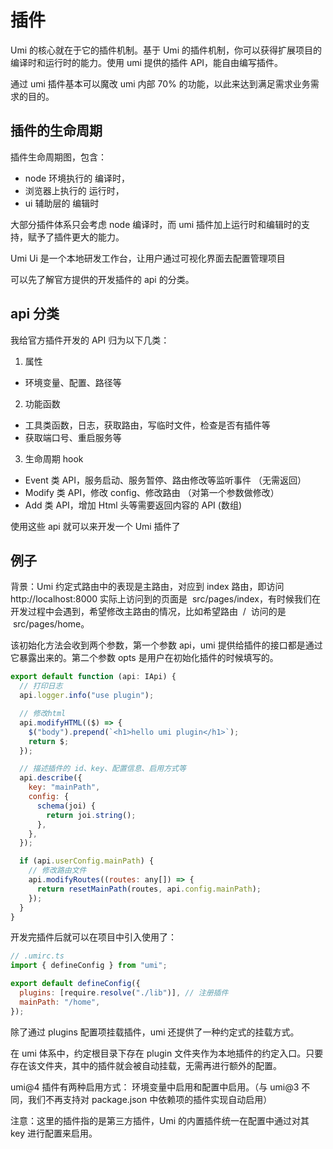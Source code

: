 # 插件

Umi 的核心就在于它的插件机制。基于 Umi 的插件机制，你可以获得扩展项目的编译时和运行时的能力。使用 umi 提供的插件 API，能自由编写插件。

通过 umi 插件基本可以魔改 umi 内部 70% 的功能，以此来达到满足需求业务需求的目的。

## 插件的生命周期

插件生命周期图，包含：

- node 环境执行的 编译时，
- 浏览器上执行的 运行时，
- ui 辅助层的 编辑时

大部分插件体系只会考虑 node 编译时，而 umi 插件加上运行时和编辑时的支持，赋予了插件更大的能力。

Umi Ui 是一个本地研发工作台，让用户通过可视化界面去配置管理项目

可以先了解官方提供的开发插件的 api 的分类。

## api 分类

我给官方插件开发的 API 归为以下几类：

1. 属性

- 环境变量、配置、路径等

2. 功能函数

- 工具类函数，日志，获取路由，写临时文件，检查是否有插件等
- 获取端口号、重启服务等

3. 生命周期 hook

- Event 类 API，服务启动、服务暂停、路由修改等监听事件 （无需返回）
- Modify 类 API，修改 config、修改路由 （对第一个参数做修改）
- Add 类 API，增加 Html 头等需要返回内容的 API (数组)

使用这些 api 就可以来开发一个 Umi 插件了

## 例子

背景：Umi 约定式路由中的表现是主路由，对应到 index 路由，即访问 http://localhost:8000 实际上访问到的页面是  src/pages/index，有时候我们在开发过程中会遇到，希望修改主路由的情况，比如希望路由  /  访问的是  src/pages/home。

该初始化方法会收到两个参数，第一个参数 api，umi 提供给插件的接口都是通过它暴露出来的。第二个参数 opts 是用户在初始化插件的时候填写的。

```js
export default function (api: IApi) {
  // 打印日志
  api.logger.info("use plugin");

  // 修改html
  api.modifyHTML(($) => {
    $("body").prepend(`<h1>hello umi plugin</h1>`);
    return $;
  });

  // 描述插件的 id、key、配置信息、启用方式等
  api.describe({
    key: "mainPath",
    config: {
      schema(joi) {
        return joi.string();
      },
    },
  });

  if (api.userConfig.mainPath) {
    // 修改路由文件
    api.modifyRoutes((routes: any[]) => {
      return resetMainPath(routes, api.config.mainPath);
    });
  }
}
```

开发完插件后就可以在项目中引入使用了：

```js
// .umirc.ts
import { defineConfig } from "umi";

export default defineConfig({
  plugins: [require.resolve("./lib")], // 注册插件
  mainPath: "/home",
});
```

除了通过 plugins 配置项挂载插件，umi 还提供了一种约定式的挂载方式。

在 umi 体系中，约定根目录下存在 plugin 文件夹作为本地插件的约定入口。只要存在该文件夹，其中的插件就会被自动挂载，无需再进行额外的配置。

umi@4 插件有两种启用方式： 环境变量中启用和配置中启用。（与 umi@3 不同，我们不再支持对 package.json 中依赖项的插件实现自动启用）

注意：这里的插件指的是第三方插件，Umi 的内置插件统一在配置中通过对其 key 进行配置来启用。
